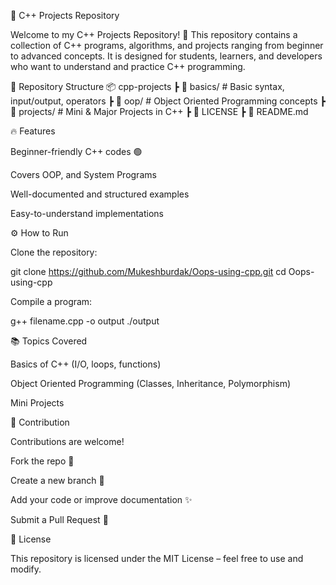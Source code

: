 📌 C++ Projects Repository

Welcome to my C++ Projects Repository! 🚀
This repository contains a collection of C++ programs, algorithms, and projects ranging from beginner to advanced concepts. It is designed for students, learners, and developers who want to understand and practice C++ programming.

📂 Repository Structure
📦 cpp-projects
 ┣ 📁 basics/            # Basic syntax, input/output, operators
 ┣ 📁 oop/               # Object Oriented Programming concepts
 ┣ 📁 projects/          # Mini & Major Projects in C++
 ┣ 📄 LICENSE
 ┣ 📄 README.md

🔥 Features

Beginner-friendly C++ codes 🟢

Covers OOP, and System Programs

Well-documented and structured examples

Easy-to-understand implementations

⚙️ How to Run

Clone the repository:

git clone https://github.com/Mukeshburdak/Oops-using-cpp.git
cd Oops-using-cpp


Compile a program:

g++ filename.cpp -o output
./output

📚 Topics Covered

Basics of C++ (I/O, loops, functions)

Object Oriented Programming (Classes, Inheritance, Polymorphism)

Mini Projects

🤝 Contribution

Contributions are welcome!

Fork the repo 🍴

Create a new branch 🌿

Add your code or improve documentation ✨

Submit a Pull Request 🚀

📜 License

This repository is licensed under the MIT License – feel free to use and modify.
